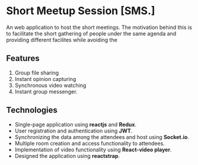 # Short Meetup Session [SMS.]
An web application to host the short meetings. The motivation behind this is to facilitate the short gathering of people under the same agenda and providing different facilites while avoiding the 

## Features
1. Group file sharing
2. Instant opinion capturing
3. Synchronous video watching
4. Instant group messenger.

## Technologies
* Single-page application using __reactjs__ and __Redux__.
* User registration and authentication using __JWT__.
* Synchronizing the data among the attendees and host using __Socket.io__.
* Multiple room creation and access functionality to attendees.
* Implementation of video functionality using __React-video player__.
* Designed the application using __reactstrap__.
